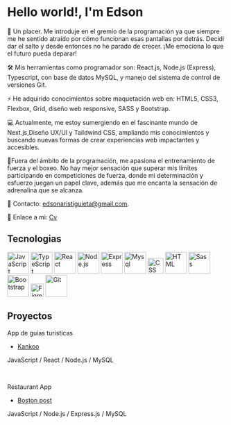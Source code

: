 
<h1>Hello world!, I'm Edson </h1>

👋 Un placer. Me introduje en el gremio de la programación ya que siempre me he sentido atraído por cómo funcionan esas pantallas por detrás. Decidí dar el salto y desde entonces no he parado de crecer. ¡Me emociona lo que el futuro pueda deparar!

🛠 Mis herramientas como programador son: React.js, Node.js (Express), Typescript, con base de datos MySQL, y manejo del sistema de control de versiones Git.

⚡ He adquirido conocimientos sobre maquetación web en: HTML5, CSS3, Flexbox, Grid, diseño web responsive, SASS y Bootstrap.

💻 Actualmente, me estoy sumergiendo en el fascinante mundo de Next.js,Diseño UX/UI y Taildwind CSS, ampliando mis conocimientos y buscando nuevas formas de crear experiencias web impactantes y accesibles.

🏅Fuera del ámbito de la programación, me apasiona el entrenamiento de fuerza y el boxeo. No hay mejor sensación que superar mis límites participando en competiciones de fuerza, donde mi determinación y esfuerzo juegan un papel clave, además que me encanta la sensación de adrenalina que se alcanza.

📧 Contacto: edsonaristiguieta@gmail.com.

📑 Enlace a mi: [Cv](https://www.figma.com/file/DwnvQlCEU9oKQoXg5IBvZv/Cv?type=design&node-id=0-1&mode=design&t=eIii9YbJUqvc2rH2-0)  


<h2>Tecnologias </h2>

[<img src="https://upload.wikimedia.org/wikipedia/commons/6/6a/JavaScript-logo.png" alt="JavaScript" width="50">](https://www.javascript.com/)
[<img src="https://upload.wikimedia.org/wikipedia/commons/4/4c/Typescript_logo_2020.svg" alt="TypeScript" width="50">](https://www.typescriptlang.org/)
[<img src="https://upload.wikimedia.org/wikipedia/commons/a/a7/React-icon.svg" alt="React" width="50">](https://reactjs.org/)
[<img src="https://upload.wikimedia.org/wikipedia/commons/d/d9/Node.js_logo.svg" alt="Node.js" width="50">](https://nodejs.org/)
[<img src="https://upload.wikimedia.org/wikipedia/commons/6/64/Expressjs.png" alt="Express" width="50">](https://expressjs.com/)
[<img src="https://github.com/EAristiguieta/EAristiguieta/assets/147413490/5318d990-d045-472d-995c-e114ae2e454e" alt="Mysql" width="50">](https://www.mysql.com/)
[<img src="https://upload.wikimedia.org/wikipedia/commons/d/d5/CSS3_logo_and_wordmark.svg" alt="CSS" width="36">](https://developer.mozilla.org/en-US/docs/Web/CSS)
[<img src="https://upload.wikimedia.org/wikipedia/commons/6/61/HTML5_logo_and_wordmark.svg" alt="HTML" width="50">](https://developer.mozilla.org/en-US/docs/Web/HTML)
[<img src="https://upload.wikimedia.org/wikipedia/commons/9/96/Sass_Logo_Color.svg" alt="Sass" width="50">](https://sass-lang.com/)
[<img src="https://upload.wikimedia.org/wikipedia/commons/thumb/b/b2/Bootstrap_logo.svg/2560px-Bootstrap_logo.svg.png" alt="Bootstrap" width="50">](https://getbootstrap.com/)
[<img src="https://upload.wikimedia.org/wikipedia/commons/3/33/Figma-logo.svg" alt="Figma" width="30">](https://www.figma.com/)
[<img src="https://upload.wikimedia.org/wikipedia/commons/3/3f/Git_icon.svg" alt="Git" width="50">](https://git-scm.com/)


<h2>Proyectos </h2>

<p>App de guias turisticas</p>

- [Kankoo](https://github.com/EAristiguieta/Kankoo_Project)

<p>
  JavaScript / React / Node.js / MySQL
</p>

<br>

  <p>Restaurant  App </p>
  
- [Boston post](https://github.com/EAristiguieta/Restaurant_Project)

<p>
  JavaScript / Node.js / Express.js / MySQL
</p>






